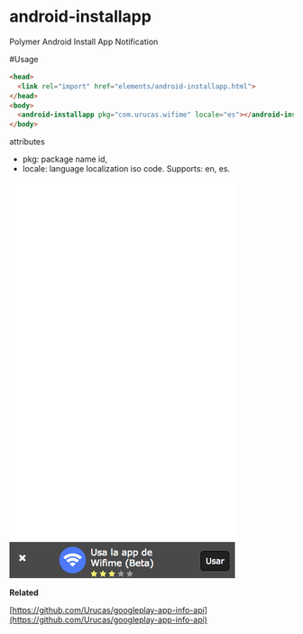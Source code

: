 # android-installapp
Polymer Android Install App Notification 

#Usage
```html
<head>
  <link rel="import" href="elements/android-installapp.html">
</head>
<body>
  <android-installapp pkg="com.urucas.wifime" locale="es"></android-installapp>
</body>
```

attributes 
  * pkg: package name id,
  * locale: language localization iso code. Supports: en, es. 

<img src="https://raw.githubusercontent.com/Urucas/android-installapp/master/screen.png" />





**Related**

[https://github.com/Urucas/googleplay-app-info-api](https://github.com/Urucas/googleplay-app-info-api)

